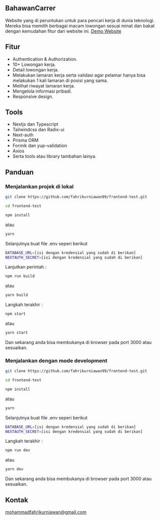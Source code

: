 ## BahawanCarrer
Website yang di peruntukan untuk para pencari kerja di dunia teknologi. Mereka bisa memilih berbagai macam lowongan sesuai minat dan bakat dengan kemudahan fitur dari website ini.
[Demo Website](https://bahawancarrer.vercel.app/)

## Fitur
- Authentication & Authorization.
- 10+ Lowongan kerja.
- Detail lowongan kerja.
- Melakukan lamaran kerja serta validasi agar pelamar hanya bisa melakukan 1 kali lamaran di posisi yang sama.
- Melihat riwayat lamaran kerja.
- Mengelola informasi pribadi.
- Responsive design.

## Tools
- Nextjs dan Typescript
- Tailwindcss dan Radix-ui
- Next-auth
- Prisma ORM
- Formik dan yup-validation
- Axios
- Serta tools atau library tambahan lainya.

## Panduan
### Menjalankan projek di lokal

```sh
git clone https://github.com/fahrikurniawan99/frontend-test.git
```
```sh
cd frontend-test
```
```sh
npm install
```
atau
```sh
yarn
```
Selanjutnya buat file .env seperi berikut
```sh
DATABASE_URL=[isi dengan kredensial yang sudah di berikan]
NEXTAUTH_SECRET=[isi dengan kredensial yang sudah di berikan]
```

Lanjutkan perintah :

```sh
npm run build
```
atau
```sh
yarn build
```

Langkah terakhir :

```sh
npm start
```
atau
```sh
yarn start
```

Dan sekarang anda bisa membukanya di browser pada port 3000 atau sesuaikan.



### Menjalankan dengan mode development

```sh
git clone https://github.com/fahrikurniawan99/frontend-test.git
```
```sh
cd frontend-test
```
```sh
npm install
```
atau
```sh
yarn
```
Selanjutnya buat file .env seperi berikut
```sh
DATABASE_URL=[isi dengan kredensial yang sudah di berikan]
NEXTAUTH_SECRET=[isi dengan kredensial yang sudah di berikan]
```

Langkah terakhir :

```sh
npm run dev
```
atau
```sh
yarn dev
```

Dan sekarang anda bisa membukanya di browser pada port 3000 atau sesuaikan.

## Kontak
mohammadfahrikurniawan@gmail.com
